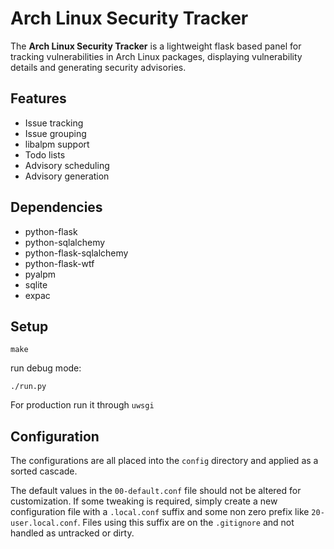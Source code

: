 # Arch Linux Security Tracker

The **Arch Linux Security Tracker** is a lightweight flask based panel
for tracking vulnerabilities in Arch Linux packages, displaying
vulnerability details and generating security advisories.

## Features

* Issue tracking
* Issue grouping
* libalpm support
* Todo lists
* Advisory scheduling
* Advisory generation

## Dependencies

* python-flask
* python-sqlalchemy
* python-flask-sqlalchemy
* python-flask-wtf
* pyalpm
* sqlite
* expac

## Setup

```
make
```

run debug mode:

```
./run.py
```

For production run it through ```uwsgi```

## Configuration

The configurations are all placed into the ```config``` directory and
applied as a sorted cascade.

The default values in the ```00-default.conf``` file should not be
altered for customization. If some tweaking is required, simply create
a new configuration file with a ```.local.conf``` suffix and some non
zero prefix like ```20-user.local.conf```. Files using this suffix are
on the ```.gitignore``` and not handled as untracked or dirty.
